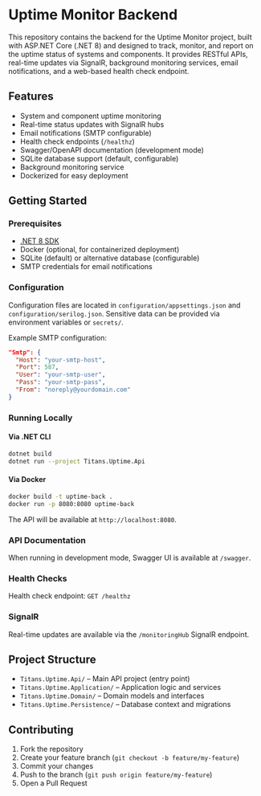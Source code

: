 # Uptime Monitor Backend

This repository contains the backend for the Uptime Monitor project, built with ASP.NET Core (.NET 8) and designed to track, monitor, and report on the uptime status of systems and components. It provides RESTful APIs, real-time updates via SignalR, background monitoring services, email notifications, and a web-based health check endpoint.

## Features

- System and component uptime monitoring
- Real-time status updates with SignalR hubs
- Email notifications (SMTP configurable)
- Health check endpoints (`/healthz`)
- Swagger/OpenAPI documentation (development mode)
- SQLite database support (default, configurable)
- Background monitoring service
- Dockerized for easy deployment

## Getting Started

### Prerequisites

- [.NET 8 SDK](https://dotnet.microsoft.com/download/dotnet/8.0)
- Docker (optional, for containerized deployment)
- SQLite (default) or alternative database (configurable)
- SMTP credentials for email notifications

### Configuration

Configuration files are located in `configuration/appsettings.json` and `configuration/serilog.json`. Sensitive data can be provided via environment variables or `secrets/`.

Example SMTP configuration:
```json
"Smtp": {
  "Host": "your-smtp-host",
  "Port": 587,
  "User": "your-smtp-user",
  "Pass": "your-smtp-pass",
  "From": "noreply@yourdomain.com"
}
```

### Running Locally

#### Via .NET CLI

```bash
dotnet build
dotnet run --project Titans.Uptime.Api
```

#### Via Docker

```bash
docker build -t uptime-back .
docker run -p 8080:8080 uptime-back
```

The API will be available at `http://localhost:8080`.

### API Documentation

When running in development mode, Swagger UI is available at `/swagger`.

### Health Checks

Health check endpoint: `GET /healthz`

### SignalR

Real-time updates are available via the `/monitoringHub` SignalR endpoint.

## Project Structure

- `Titans.Uptime.Api/` – Main API project (entry point)
- `Titans.Uptime.Application/` – Application logic and services
- `Titans.Uptime.Domain/` – Domain models and interfaces
- `Titans.Uptime.Persistence/` – Database context and migrations

## Contributing

1. Fork the repository
2. Create your feature branch (`git checkout -b feature/my-feature`)
3. Commit your changes
4. Push to the branch (`git push origin feature/my-feature`)
5. Open a Pull Request
